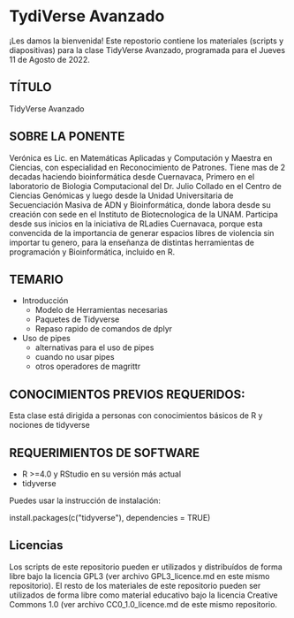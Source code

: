 # TydiVerse Avanzado
¡Les damos la bienvenida!
Este repostorio contiene los materiales (scripts y diapositivas) para la clase TidyVerse Avanzado, programada para el Jueves 11 de Agosto de 2022.

## TÍTULO

TidyVerse Avanzado


## SOBRE LA PONENTE

Verónica es Lic. en Matemáticas Aplicadas y Computación y Maestra en Ciencias, con especialidad en Reconocimiento de Patrones. Tiene mas de 2 decadas haciendo bioinformática desde Cuernavaca,  Primero en el laboratorio de Biologia Computacional del Dr. Julio Collado en el Centro de Ciencias Genómicas y luego desde la Unidad Universitaria de Secuenciación Masiva de ADN y Bioinformática, donde labora desde su creación con sede en el Instituto de Biotecnologica de la UNAM. Participa desde sus inicios en la iniciativa de RLadies Cuernavaca,  porque esta convencida de la importancia de generar espacios libres de violencia sin importar tu genero, para la enseñanza de distintas herramientas de programación y Bioinformática, incluido en R.   


## TEMARIO

- Introducción
    - Modelo de Herramientas necesarias
    - Paquetes de Tidyverse
    - Repaso rapido de comandos de dplyr
- Uso de pipes
    - alternativas para el uso de pipes
    - cuando no usar pipes
    - otros operadores de magrittr



## CONOCIMIENTOS PREVIOS REQUERIDOS:
Esta clase está dirigida a personas con conocimientos básicos de R y nociones de tidyverse


## REQUERIMIENTOS DE SOFTWARE

+ R >=4.0 y RStudio en su versión más actual
+ tidyverse

Puedes usar la instrucción de instalación:

install.packages(c("tidyverse"), dependencies = TRUE)


## Licencias
Los scripts de este repositorio pueden er utilizados y distribuídos de forma libre bajo la licencia GPL3 (ver archivo GPL3_licence.md en este mismo repositorio). El resto de los materiales de este repositorio pueden ser utilizados de forma libre como material educativo bajo la licencia Creative Commons 1.0 (ver archivo CC0_1.0_licence.md de este mismo repositorio.
